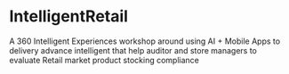 # IntelligentRetail
A 360 Intelligent Experiences workshop around using AI + Mobile Apps to delivery advance intelligent that help auditor and store managers to evaluate Retail market product stocking compliance
